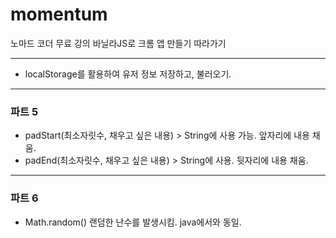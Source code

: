 # momentum
 노마드 코더 무료 강의 바닐라JS로 크롬 앱 만들기 따라가기

--- 
* localStorage를 활용하여 유저 정보 저장하고, 불러오기.  
---
### 파트 5
* padStart(최소자릿수, 채우고 싶은 내용) > String에 사용 가능. 앞자리에 내용 채움.
* padEnd(최소자릿수, 채우고 싶은 내용) > String에 사용. 뒷자리에 내용 채움.
---
### 파트 6
* Math.random() 랜덤한 난수를 발생시킴. java에서와 동일.